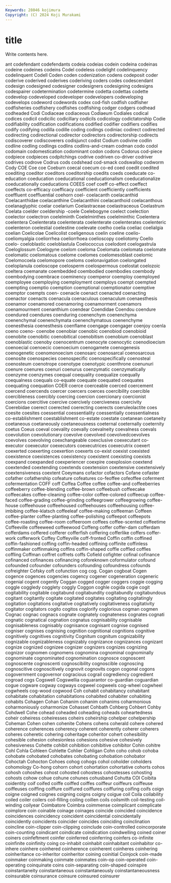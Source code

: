 ```yaml
---
Keywords: 28046 kojimura
Copyright: (C) 2024 Koji Murakami
---
```


# title

Write contents here.



ant codefendant codefendants codeia codeias codein codeina
codeinas codeine codeines codeins Codel codeless codelight codelinquency codelinquent Codell
Coden coden codenization codens codeposit coder coderive coderived coderives coderiving
coders codes codescendant codesign codesigned codesigner codesigners codesigning codesigns codespairer
codetermination codetermine codetta codettas codette codevelop codeveloped codeveloper codevelopers codeveloping
codevelops codeword codewords codex cod-fish codfish codfisher codfisheries codfishery codfishes
codfishing codger codgers codhead codheaded Codi Codiaceae codiaceous Codiaeum Codiales
codical codices codicil codicilic codicillary codicils codicology codictatorship Codie codifiability
codification codifications codified codifier codifiers codifies codify codifying codilla codille
coding codings codiniac codirect codirected codirecting codirectional codirector codirectors codirectorship
codirects codiscoverer codiscoverers codisjunct codist Codium codivine codlin codline codling
codlings codlins codlins-and-cream codman codo codol codomain codomestication codominant codon
codons Codorus cod-piece codpiece codpieces codpitchings codrive codriven co-driver codriver
codrives codrove Codrus cods codshead cod-smack codswallop codworm Cody COE
Coe coe Coeburn coecal coecum co-ed coed coedit coedited coediting
coeditor coeditors coeditorship coedits coeds coeducate co-education coeducation coeducational coeducationalism
coeducationalize coeducationally coeducations COEES coef coeff co-effect coeffect coeffects co-efficacy
coefficacy coefficient coefficiently coefficients coeffluent coeffluential coehorn coel- coelacanth coelacanthid
Coelacanthidae coelacanthine Coelacanthini coelacanthoid coelacanthous coelanaglyphic coelar coelarium Coelastraceae coelastraceous
Coelastrum Coelata coelder coeldership -coele Coelebogyne coelect coelection coelector coelectron
coelelminth Coelelminthes coelelminthic Coelentera coelentera Coelenterata coelenterata coelenterate coelenterates coelenteric
coelenteron coelestial coelestine coelevate coelho coelia coeliac coelialgia coelian Coelicolae
Coelicolist coeligenous coelin coeline coelio- coeliomyalgia coeliorrhea coeliorrhoea coelioscopy coeliotomy
Coello coelo- coeloblastic coeloblastula Coelococcus coelodont coelogastrula Coeloglossum Coelogyne coelom
coeloma Coelomata coelomata coelomate coelomatic coelomatous coelome coelomes coelomesoblast coelomic
Coelomocoela coelomopore coeloms coelonavigation coelongated coeloplanula coeloscope coelosperm coelospermous coelostat
coelozoic coeltera coemanate coembedded coembodied coembodies coembody coembodying coembrace coeminency
coemperor coemploy coemployed coemployee coemploying coemployment coemploys coempt coempted coempting
coemptio coemption coemptional coemptionator coemptive coemptor coempts coen- coenacle coenact
coenacted coenacting coenactor coenacts coenacula coenaculous coenaculum coenaesthesis coenamor coenamored
coenamoring coenamorment coenamors coenamourment coenanthium coendear Coendidae Coendou coendure coendured
coendures coenduring coenenchym coenenchyma coenenchymal coenenchymata coenenchymatous coenenchyme coenesthesia coenesthesis
coenflame coengage coengager coenjoy coenla coeno coeno- coenobe coenobiar coenobic
coenobiod coenobioid coenobite coenobitic coenobitical coenobitism coenobium coenoblast coenoblastic coenoby
coenocentrum coenocyte coenocytic coenodioecism coenoecial coenoecic coenoecium coenogamete coenogenesis coenogenetic
coenomonoecism coenosarc coenosarcal coenosarcous coenosite coenospecies coenospecific coenospecifically coenosteal coenosteum
coenotrope coenotype coenotypic coenthrone coenunuri coenure coenures coenuri coenurus coenzymatic
coenzymatically coenzyme coenzymes coequal coequality coequalize coequally coequalness coequals co-equate
coequate coequated coequates coequating coequation COER coerce coerceable coerced coercement
coercend coercends coercer coercers coerces coercibility coercible coercibleness coercibly coercing
coercion coercionary coercionist coercions coercitive coercive coercively coerciveness coercivity Coerebidae
coerect coerected coerecting coerects coeruleolactite coes coesite coesites coessential coessentiality
coessentially coessentialness co-establishment coestablishment co-estate coestate coetanean coetaneity coetaneous coetaneously
coetaneousness coeternal coeternally coeternity coetus Coeus coeval coevality coevally coevalneity
coevalness coevals coevolution coevolutionary coevolve coevolved coevolvedcoevolves coevolves coevolving coexchangeable
coexclusive coexecutant co-executor coexecutor coexecutors coexecutrices coexecutrix coexert coexerted coexerting
coexertion coexerts co-exist coexist coexisted coexistence coexistences coexistency coexistent coexisting
coexists coexpand coexpanded coexperiencer coexpire coexplosion coextend coextended coextending coextends
coextension coextensive coextensively coextensiveness coextent Coeymans cofactor cofactors Cofane cofaster
cofather cofathership cofeature cofeatures co-feoffee cofeoffee coferment cofermentation COFF coff
Coffea Coffee coffee coffee-and coffeeberries coffeeberry coffee-blending coffee-brown coffeebush coffeecake
coffeecakes coffee-cleaning coffee-color coffee-colored coffeecup coffee-faced coffee-grading coffee-grinding coffeegrower coffeegrowing
coffee-house coffeehouse coffeehoused coffeehouses coffeehousing coffee-imbibing coffee-klatsch coffeeleaf coffee-making coffeeman
Coffeen coffee-planter coffee-planting coffee-polishing coffeepot coffeepots coffee-roasting coffee-room coffeeroom coffees
coffee-scented coffeetime Coffeeville coffeeweed coffeewood Coffeng coffer coffer-dam cofferdam cofferdams
coffered cofferer cofferfish coffering cofferlike coffers coffer-work cofferwork Coffey Coffeyville
coff-fronted Coffin coffin coffined coffin-fashioned coffing coffin-headed coffining coffinite coffinless
coffinmaker coffinmaking coffins coffin-shaped coffle coffled coffles coffling Coffman coffret
coffrets coffs Cofield cofighter cofinal cofinance cofinanced cofinances cofinancing coforeknown
coformulator cofound cofounded cofounder cofounders cofounding cofoundress cofounds cofreighter Cofsky
coft cofunction cog cog. Cogan cogboat Cogen cogence cogences cogencies
cogency cogener cogeneration cogeneric cogenial cogent cogently Coggan cogged cogger
coggers coggie cogging coggle coggledy cogglety coggly Coggon coghle cogida
cogie cogit cogitability cogitable cogitabund cogitabundity cogitabundly cogitabundous cogitant cogitantly
cogitate cogitated cogitates cogitating cogitatingly cogitation cogitations cogitative cogitatively cogitativeness
cogitativity cogitator cogitators cogito cogitos coglorify coglorious cogman cogmen Cognac
cognac cognacs cognate cognately cognateness cognates cognati cognatic cognatical cognation
cognatus cognisability cognisable cognisableness cognisably cognisance cognisant cognise cognised cogniser
cognises cognising cognition cognitional cognitions cognitive cognitively cognitives cognitivity Cognitum
cognitum cognizability cognizable cognizableness cognizably cognizance cognizances cognizant cognize cognized
cognizee cognizer cognizers cognizes cognizing cognizor cognomen cognomens cognomina cognominal
cognominally cognominate cognominated cognomination cognosce cognoscent cognoscente cognoscenti cognoscibility cognoscible
cognoscing cognoscitive cognoscitively cognovit cognovits cogon cogonal cogons cogovernment cogovernor
cogracious cograil cogrediency cogredient cogroad cogs Cogswell Cogswellia coguarantor co-guardian
coguardian cogue cogware cogway cogways cogweel cogweels cog-wheel cogwheel cogwheels
cog-wood cogwood Coh cohabit cohabitancy cohabitant cohabitate cohabitation cohabitations cohabited
cohabiter cohabiting cohabits Cohagen Cohan Cohanim cohanim cohanims coharmonious coharmoniously
coharmonize Cohasset Cohbath Cohberg Cohbert Cohby Cohdwell Cohe cohead coheaded
coheading coheads coheartedness coheir coheiress coheiresses coheirs coheirship cohelper cohelpership
Coheman Cohen cohen cohenite Cohens cohens coherald cohere cohered coherence
coherences coherency coherent coherently coherer coherers coheres coheretic cohering coheritage
coheritor cohert cohesibility cohesible cohesion cohesionless cohesions cohesive cohesively cohesiveness
Cohette cohibit cohibition cohibitive cohibitor Cohin cohitre Cohl Cohla Cohleen
Cohlette Cohlier Cohligan Cohn coho cohob cohoba cohobate cohobated cohobates
cohobating cohobation cohobator Cohoctah Cohocton Cohoes cohog cohogs cohol coholder
coholders cohomology Co-hong cohorn cohort cohortation cohortative cohorts cohos cohosh
cohoshes cohost cohosted cohostess cohostesses cohosting cohosts cohow cohue cohune
cohunes cohusband Cohutta COI Coibita coidentity coif coifed coiffe coiffed
coiffes coiffeur coiffeurs coiffeuse coiffeuses coiffing coiffure coiffured coiffures coiffuring
coifing coifs coign coigne coigned coignes coigning coigns coigny coigue
coil Coila coilability coiled coiler coilers coil-filling coiling coillen coils
coilsmith coil-testing coil-winding coilyear Coimbatore Coimbra coimmense coimplicant coimplicate coimplore
coin coinable coinage coinages coincide coincided coincidence coincidences coincidency coincident
coincidental coincidentally coincidently coincidents coincider coincides coinciding coinclination coincline coin-clipper
coin-clipping coinclude coin-controlled coincorporate coin-counting coindicant coindicate coindication coindwelling coined
coiner coiners coinfeftment coinfer coinferred coinferring coinfers co-infinite coinfinite coinfinity
coing co-inhabit coinhabit coinhabitant coinhabitor co-inhere coinhere coinhered coinherence coinherent
coinheres coinhering coinheritance co-inheritor coinheritor coining coinitial Coinjock coin-made coinmaker
coinmaking coinmate coinmates coin-op coin-operated coin-operating coinquinate coins coin-separating coin-shaped
coinspire coinstantaneity coinstantaneous coinstantaneously coinstantaneousness coinsurable coinsurance coinsure coinsured coinsurer
